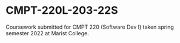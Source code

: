 # CMPT-220L-203-22S

Coursework submitted for CMPT 220 (Software Dev I) taken spring semester 2022 at Marist College.
